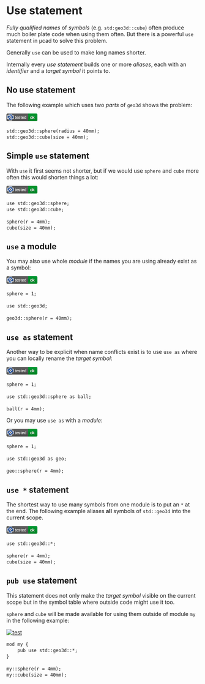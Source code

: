 # Use statement

*Fully qualified names* of *symbols* (e.g. `std:geo3d::cube`) often produce much boiler plate code
when using them often.
But there is a powerful `use` statement in µcad to solve this problem.

Generally `use` can be used to make long names shorter.

Internally every *use statement* builds one or more *aliases*, each with an *identifier* and a *target symbol* it
points to.

## No use statement

The following example which uses two *parts* of `geo3d` shows the problem:

[![test](.test/no_use_statement.png)](.test/no_use_statement.log)

```µcad,no_use_statement
std::geo3d::sphere(radius = 40mm);
std::geo3d::cube(size = 40mm);
```

## Simple `use` statement

With `use` it first seems not shorter, but if we would use `sphere` and `cube` more often this would
shorten things a lot:

[![test](.test/use_statement.png)](.test/use_statement.log)

```µcad,use_statement
use std::geo3d::sphere;
use std::geo3d::cube;

sphere(r = 4mm);
cube(size = 40mm);
```

## `use` a module

You may also use whole *module* if the names you are using already exist as a symbol:

[![test](.test/use_statement_module.png)](.test/use_statement_module.log)

```µcad,use_statement_module
sphere = 1;

use std::geo3d;

geo3d::sphere(r = 40mm);
```

## `use as` statement

Another way to be explicit when name conflicts exist is to use `use as` where you can
locally rename the *target symbol*:

[![test](.test/use_statement_as.png)](.test/use_statement_as.log)

```µcad,use_statement_as
sphere = 1;

use std::geo3d::sphere as ball;

ball(r = 4mm);
```

Or you may use `use as` with a *module*:

[![test](.test/use_statement_as_module.png)](.test/use_statement_as_module.log)

```µcad,use_statement_as_module
sphere = 1;

use std::geo3d as geo;

geo::sphere(r = 4mm);
```

## `use *` statement

The shortest way to use many symbols from one module is to put an `*` at the end.
The following example aliases **all** symbols of `std::geo3d` into the current scope.

[![test](.test/use_statement_all.png)](.test/use_statement_all.log)

```µcad,use_statement_all
use std::geo3d::*;

sphere(r = 4mm);
cube(size = 40mm);
```

## `pub use` statement

This statement does not only make the *target symbol* visible on the current scope but in
the symbol table where outside code might use it too.

`sphere` and `cube` will be made available for using them outside of module `my` in the following example:

[![test](.test/use_statement_pub.png)](.test/use_statement_pub.log)

```µcad,use_statement_pub
mod my {
    pub use std::geo3d::*;
}

my::sphere(r = 4mm);
my::cube(size = 40mm);
```
